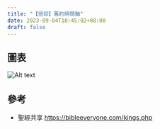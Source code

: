 ```yaml
---
title: "【信仰】舊約時間軸"
date: 2023-09-04T10:45:02+08:00
draft: false
---
```


## 圖表

![Alt text](/images/【信仰】舊約時間軸/kings.jpg)

## 參考

- 聖經共享 https://bibleeveryone.com/kings.php
